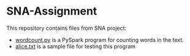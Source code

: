 # SNA-Assignment
This repository contains files from SNA project:
- [wordcount.py](https://github.com/asleepann/SNA-Assignment/blob/main/wordcount.py) is a PySpark program for counting words in the text.
- [alice.txt](https://github.com/asleepann/SNA-Assignment/blob/main/alice.txt) is a sample file for testing this program
